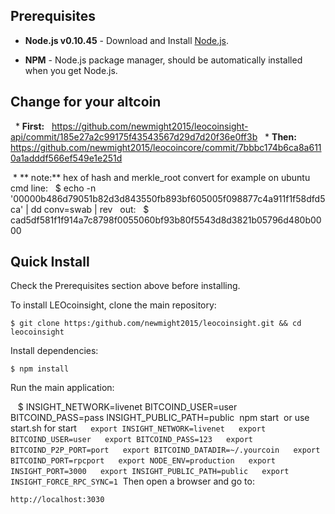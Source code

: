 



## Prerequisites

* **Node.js v0.10.45** - Download and Install [Node.js](http://www.nodejs.org/download/).

* **NPM** - Node.js package manager, should be automatically installed when you get Node.js.
## Change for your altcoin
   * **First:**
   https://github.com/newmight2015/leocoinsight-api/commit/185e27a2c99175f43543567d29d7d20f36e0ff3b
   * **Then:**
   https://github.com/newmight2015/leocoincore/commit/7bbbc174b6ca8a6110a1adddf566ef549e1e251d
   
  * ** note:** 
   hex of hash and merkle_root convert for example on ubuntu cmd line:
   $ echo -n '00000b486d79051b82d3d843550fb893bf605005f098877c4a911f1f58dfd5ca' | dd conv=swab | rev
   out:
   $ cad5df581f1f914a7c8798f0055060bf93b80f5543d8d3821b05796d480b0000
   
## Quick Install
  Check the Prerequisites section above before installing.

  To install LEOcoinsight, clone the main repository:

    $ git clone https:/github.com/newmight2015/leocoinsight.git && cd leocoinsight

  Install dependencies:

    $ npm install
    
  Run the main application:

    $ INSIGHT_NETWORK=livenet BITCOIND_USER=user BITCOIND_PASS=pass INSIGHT_PUBLIC_PATH=public  npm start
  or use start.sh for start
  ```   export INSIGHT_NETWORK=livenet ``` 
  ```   export BITCOIND_USER=user ``` 
  ```   export BITCOIND_PASS=123 ``` 
  ```   export BITCOIND_P2P_PORT=port ``` 
  ```   export BITCOIND_DATADIR=~/.yourcoin ``` 
  ```   export BITCOIND_PORT=rpcport ``` 
  ```   export NODE_ENV=production ``` 
  ```   export INSIGHT_PORT=3000 ``` 
  ```   export INSIGHT_PUBLIC_PATH=public ``` 
  ```   export INSIGHT_FORCE_RPC_SYNC=1 ``` 
  Then open a browser and go to:

    http://localhost:3030
